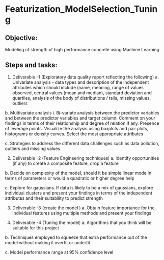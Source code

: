 # Featurization_ModelSelection_Tuning

## Objective:
Modeling of strength of high performance concrete using Machine Learning

## Steps and tasks:
1. Deliverable -1 (Exploratory data quality report reflecting the following)
  a. Univariate analysis - data types and description of the independent attributes which should include (name, meaning, range of values observed, central values (mean        and median), standard deviation and quartiles, analysis of the body of distributions / tails, missing values, outliers
  
  b. Multivariate analysis
    i. Bi-variate analysis between the predictor variables and between the predictor variables and target column. Comment on your findings in terms of their relationship and degree of relation if any. Presence of leverage points. Visualize the analysis using boxplots and pair plots, histograms or density curves. Select the most appropriate attributes
  
  c. Strategies to address the different data challenges such as data pollution, outliers and missing values

2. Deliverable -2 (Feature Engineering techniques)
  a. Identify opportunities (if any) to create a composite feature, drop a feature
  
  b. Decide on complexity of the model, should it be simple linear mode in terms of parameters or would a quadratic or higher degree help
  
  c. Explore for gaussians. If data is likely to be a mix of gaussians, explore individual clusters and present your findings in terms of the independent attributes and their suitability to predict strength

3. Deliverable -3 (create the model )
  a. Obtain feature importance for the individual features using multiple methods and present your findings

4. Deliverable -4 (Tuning the model)
  a. Algorithms that you think will be suitable for this project

  b. Techniques employed to squeeze that extra performance out of the model without making it overfit or underfit
  
  c. Model performance range at 95% confidence level
